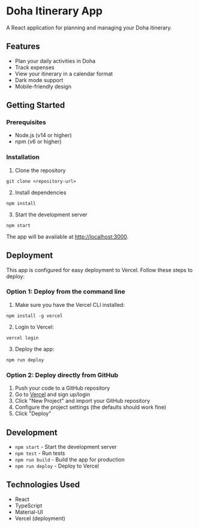 # Doha Itinerary App

A React application for planning and managing your Doha itinerary.

## Features

- Plan your daily activities in Doha
- Track expenses
- View your itinerary in a calendar format
- Dark mode support
- Mobile-friendly design

## Getting Started

### Prerequisites

- Node.js (v14 or higher)
- npm (v6 or higher)

### Installation

1. Clone the repository
```
git clone <repository-url>
```

2. Install dependencies
```
npm install
```

3. Start the development server
```
npm start
```

The app will be available at [http://localhost:3000](http://localhost:3000).

## Deployment

This app is configured for easy deployment to Vercel. Follow these steps to deploy:

### Option 1: Deploy from the command line

1. Make sure you have the Vercel CLI installed:
```
npm install -g vercel
```

2. Login to Vercel:
```
vercel login
```

3. Deploy the app:
```
npm run deploy
```

### Option 2: Deploy directly from GitHub

1. Push your code to a GitHub repository
2. Go to [Vercel](https://vercel.com) and sign up/login
3. Click "New Project" and import your GitHub repository
4. Configure the project settings (the defaults should work fine)
5. Click "Deploy"

## Development

- `npm start` - Start the development server
- `npm test` - Run tests
- `npm run build` - Build the app for production
- `npm run deploy` - Deploy to Vercel

## Technologies Used

- React
- TypeScript
- Material-UI
- Vercel (deployment)
